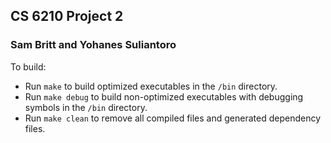 CS 6210 Project 2
-----------------
### Sam Britt and Yohanes Suliantoro

To build:

 - Run `make` to build optimized executables in the `/bin` directory.
 - Run `make debug` to build non-optimized executables with debugging
   symbols in the `/bin` directory.
 - Run `make clean` to remove all compiled files and generated
   dependency files.
